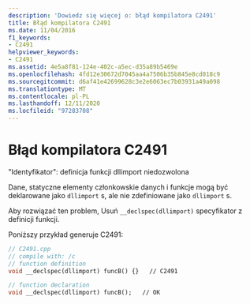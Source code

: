 ```yaml
---
description: 'Dowiedz się więcej o: błąd kompilatora C2491'
title: Błąd kompilatora C2491
ms.date: 11/04/2016
f1_keywords:
- C2491
helpviewer_keywords:
- C2491
ms.assetid: 4e5a8f81-124e-402c-a5ec-d35a89b5469e
ms.openlocfilehash: 4fd12e30672d7045aa4a7506b35b845e8cd018c9
ms.sourcegitcommit: d6af41e42699628c3e2e6063ec7b03931a49a098
ms.translationtype: MT
ms.contentlocale: pl-PL
ms.lasthandoff: 12/11/2020
ms.locfileid: "97283708"
---
```

# <a name="compiler-error-c2491"></a>Błąd kompilatora C2491

"Identyfikator": definicja funkcji dllimport niedozwolona

Dane, statyczne elementy członkowskie danych i funkcje mogą być deklarowane jako `dllimport` s, ale nie zdefiniowane jako `dllimport` s.

Aby rozwiązać ten problem, Usuń `__declspec(dllimport)` specyfikator z definicji funkcji.

Poniższy przykład generuje C2491:

```cpp
// C2491.cpp
// compile with: /c
// function definition
void __declspec(dllimport) funcB() {}   // C2491

// function declaration
void __declspec(dllimport) funcB();   // OK
```
